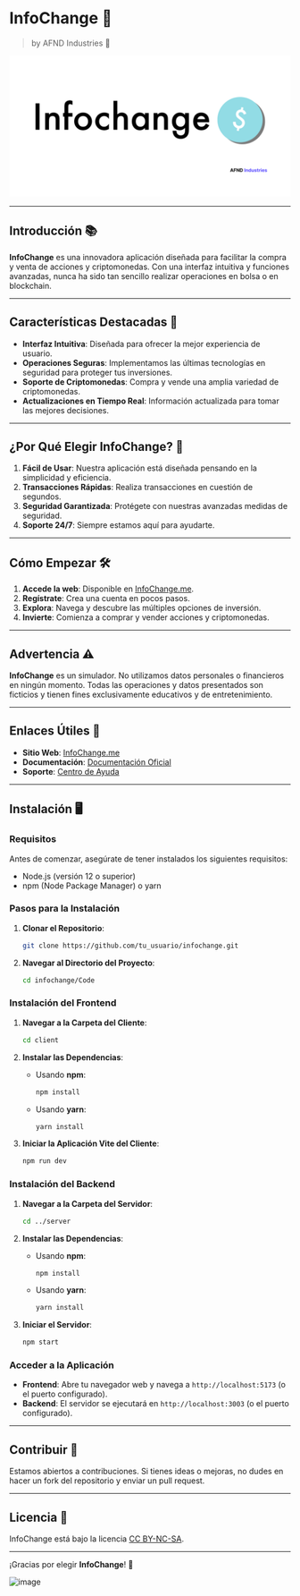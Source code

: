 # InfoChange 🚀

> by AFND Industries 🏢

![InfoChange Logo](./Design/banner/banner.png) 

---

## Introducción 📚

**InfoChange** es una innovadora aplicación diseñada para facilitar la compra y venta de acciones y criptomonedas. Con una interfaz intuitiva y funciones avanzadas, nunca ha sido tan sencillo realizar operaciones en bolsa o en blockchain.

---

## Características Destacadas 🌟

- **Interfaz Intuitiva**: Diseñada para ofrecer la mejor experiencia de usuario.
- **Operaciones Seguras**: Implementamos las últimas tecnologías en seguridad para proteger tus inversiones.
- **Soporte de Criptomonedas**: Compra y vende una amplia variedad de criptomonedas.
- **Actualizaciones en Tiempo Real**: Información actualizada para tomar las mejores decisiones.

<!-- ![App Screenshot](path/to/screenshot1.png) -->

---

## ¿Por Qué Elegir InfoChange? 🤔

1. **Fácil de Usar**: Nuestra aplicación está diseñada pensando en la simplicidad y eficiencia.
2. **Transacciones Rápidas**: Realiza transacciones en cuestión de segundos.
3. **Seguridad Garantizada**: Protégete con nuestras avanzadas medidas de seguridad.
4. **Soporte 24/7**: Siempre estamos aquí para ayudarte.

<!--![Features Image](path/to/features.png)--> 

---

## Cómo Empezar 🛠️

1. **Accede la web**: Disponible en [InfoChange.me](https://infochange.me).
2. **Regístrate**: Crea una cuenta en pocos pasos.
3. **Explora**: Navega y descubre las múltiples opciones de inversión.
4. **Invierte**: Comienza a comprar y vender acciones y criptomonedas.


---

## Advertencia ⚠️

**InfoChange** es un simulador. No utilizamos datos personales o financieros en ningún momento. Todas las operaciones y datos presentados son ficticios y tienen fines exclusivamente educativos y de entretenimiento.

---

## Enlaces Útiles 🔗

- **Sitio Web**: [InfoChange.me](https://infochange.me)
- **Documentación**: [Documentación Oficial](https://icb.afndindustries.es/terms)
- **Soporte**: [Centro de Ayuda](https://infochange.me/support)

---

## Instalación 🖥️

### Requisitos

Antes de comenzar, asegúrate de tener instalados los siguientes requisitos:

- Node.js (versión 12 o superior)
- npm (Node Package Manager) o yarn

### Pasos para la Instalación

1. **Clonar el Repositorio**:
    ```bash
    git clone https://github.com/tu_usuario/infochange.git
    ```

2. **Navegar al Directorio del Proyecto**:
    ```bash
    cd infochange/Code
    ```

### Instalación del Frontend

1. **Navegar a la Carpeta del Cliente**:
    ```bash
    cd client
    ```

2. **Instalar las Dependencias**:
    - Usando **npm**:
      ```bash
      npm install
      ```
    - Usando **yarn**:
      ```bash
      yarn install
      ```

3. **Iniciar la Aplicación Vite del Cliente**:
    ```bash
    npm run dev
    ```

### Instalación del Backend

1. **Navegar a la Carpeta del Servidor**:
    ```bash
    cd ../server
    ```

2. **Instalar las Dependencias**:
    - Usando **npm**:
      ```bash
      npm install
      ```
    - Usando **yarn**:
      ```bash
      yarn install
      ```

3. **Iniciar el Servidor**:
    ```bash
    npm start
    ```

### Acceder a la Aplicación

- **Frontend**: Abre tu navegador web y navega a `http://localhost:5173` (o el puerto configurado).
- **Backend**: El servidor se ejecutará en `http://localhost:3003` (o el puerto configurado).

---



## Contribuir 🤝

Estamos abiertos a contribuciones. Si tienes ideas o mejoras, no dudes en hacer un fork del repositorio y enviar un pull request.

---

## Licencia 📜

InfoChange está bajo la licencia [CC BY-NC-SA](https://creativecommons.org/licenses/by-nc-sa/4.0/).

---

¡Gracias por elegir **InfoChange**! 🙏

![image](https://github.com/AFND-Industries/InfoChange/assets/70489950/dd9776ef-4b82-4662-aa08-0c004b27eb4a)
